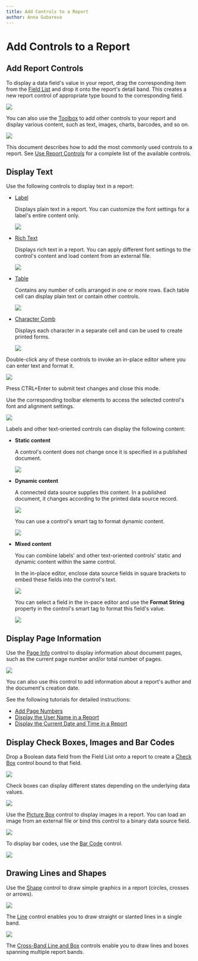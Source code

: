 ```yaml
---
title: Add Controls to a Report
author: Anna Gubareva
---
```

# Add Controls to a Report

## Add Report Controls
To display a data field's value in your report, drag the corresponding item from the [Field List](../../report-designer-tools/ui-panels/field-list.md) and drop it onto the report's detail band. This creates a new report control of appropriate type bound to the corresponding field.

![](../../../../../images/eurd-win-drop-field-from-field-list.png)

You can also use the [Toolbox](../../report-designer-tools/toolbox.md) to add other controls to your report and display various content, such as text, images, charts, barcodes, and so on.

![](../../../../../images/eurd-win-drop-report-control-from-toolbox.png)

This document describes how to add the most commonly used controls to a report. See [Use Report Controls](../../use-report-controls.md) for a complete list of the available controls.

## Display Text
Use the following controls to display text in a report:

* [Label](../use-basic-report-controls/label.md)
	
	Displays plain text in a report. You can customize the font settings for a label's entire content only.

	![](../../../../../images/eurd-win-display-text-using-labels.png)
	

* [Rich Text](../use-basic-report-controls/rich-text.md)
	
	Displays rich text in a report. You can apply different font settings to the control's content and load content from an external file.

	![](../../../../../images/eurd-win-display-text-using-rich-text.png)
	

* [Table](../use-tables.md)
	
	Contains any number of cells arranged in one or more rows.
	Each table cell can display plain text or contain other controls.

	![](../../../../../images/eurd-win-display-text-using-tables.png)
	
* [Character Comb](../use-basic-report-controls/character-comb.md)
	
	Displays each character in a separate cell and can be used to create printed forms.

	![](../../../../../images/eurd-win-display-text-using-character-comb.png)
	

Double-click any of these controls to invoke an in-place editor where you can enter text and format it.

![](../../../../../images/eurd-win-display-text-in-place-editor.png)

Press CTRL+Enter to submit text changes and close this mode.

Use the corresponding toolbar elements to access the selected control's font and alignment settings.

![](../../../../../images/eurd-win-display-text-formatting-toolbar.png)


Labels and other text-oriented controls can display the following content:

* **Static content**
	
	A control's content does not change once it is specified in a published document.

	![](../../../../../images/eurd-win-report-control-static-content.png)

* **Dynamic content**
	
	A connected data source supplies this content. In a published document, it changes according to the printed data source record.

	![](../../../../../images/eurd-win-report-control-dynamic-content.png)
	
	You can use a control's smart tag to format dynamic content.

	![](../../../../../images/eurd-win-report-control-dynamic-content-format-string.png)
	

* **Mixed content**
	
	You can combine labels' and other text-oriented controls' static and dynamic content within the same control.
	
	In the in-place editor, enclose data source fields in square brackets to embed these fields into the control's text. 

	![](../../../../../images/eurd-win-report-control-mail-merge-content.png)
	
	You can select a field in the in-pace editor and use the **Format String** property in the control's smart tag to format this field's value.

	![](../../../../../images/eurd-win-report-control-mail-merge-format-string.png)

## Display Page Information
Use the [Page Info](../use-basic-report-controls/page-info.md) control to display information about document pages, such as the current page number and/or total number of pages.

![](../../../../../images/eurd-win-display-page-information.png)

You can also use this control to add information about a report's author and the document's creation date.

See the following tutorials for detailed instructions:

* [Add Page Numbers](../../add-navigation/add-page-numbers.md)
* [Display the User Name in a Report](../../add-extra-information/display-the-user-name-in-a-report.md)
* [Display the Current Date and Time in a Report](../../add-extra-information/display-the-current-date-and-time-in-a-report.md)

## Display Check Boxes, Images and Bar Codes
Drop a Boolean data field from the Field List onto a report to create a [Check Box](../use-basic-report-controls/check-box.md) control bound to that field.

![](../../../../../images/eurd-win-display-check-boxes.png)

Check boxes can display different states depending on the underlying data values.

![](../../../../../images/eurd-win-check-boxe-states.png)

Use the [Picture Box](../use-basic-report-controls/picture-box.md) control to display images in a report. You can load an image from an external file or bind this control to a binary data source field.

![](../../../../../images/eurd-win-display-picture-boxes.png)

To display bar codes, use the [Bar Code](../use-bar-codes.md) control.

![](../../../../../images/eurd-win-display-bar-codes.png)

## <a name="drawinglinesshapes"></a>Drawing Lines and Shapes
Use the [Shape](../draw-lines-and-shapes/draw-shapes.md) control to draw simple graphics in a report (circles, crosses or arrows).

![](../../../../../images/eurd-win-display-shapes.png)

The [Line](../draw-lines-and-shapes/draw-lines.md) control enables you to draw straight or slanted lines in a single band.

![](../../../../../images/eurd-win-display-lines.png)

The [Cross-Band Line and Box](../draw-lines-and-shapes/draw-cross-band-lines-and-boxes.md) controls enable you to draw lines and boxes spanning multiple report bands.